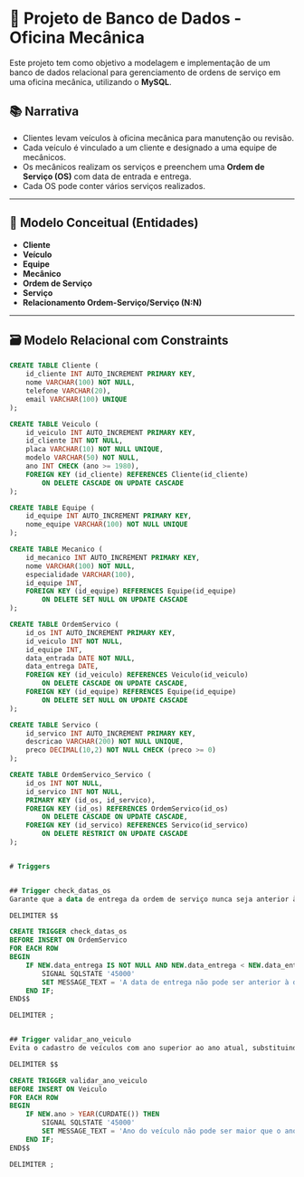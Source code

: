 # 🔧 Projeto de Banco de Dados - Oficina Mecânica

Este projeto tem como objetivo a modelagem e implementação de um banco de dados relacional para gerenciamento de ordens de serviço em uma oficina mecânica, utilizando o **MySQL**.

## 📚 Narrativa

- Clientes levam veículos à oficina mecânica para manutenção ou revisão.
- Cada veículo é vinculado a um cliente e designado a uma equipe de mecânicos.
- Os mecânicos realizam os serviços e preenchem uma **Ordem de Serviço (OS)** com data de entrada e entrega.
- Cada OS pode conter vários serviços realizados.

---

## 🧱 Modelo Conceitual (Entidades)

- **Cliente**
- **Veículo**
- **Equipe**
- **Mecânico**
- **Ordem de Serviço**
- **Serviço**
- **Relacionamento Ordem-Serviço/Serviço (N:N)**

---

## 🗃️ Modelo Relacional com Constraints

```sql
CREATE TABLE Cliente (
    id_cliente INT AUTO_INCREMENT PRIMARY KEY,
    nome VARCHAR(100) NOT NULL,
    telefone VARCHAR(20),
    email VARCHAR(100) UNIQUE
);

CREATE TABLE Veiculo (
    id_veiculo INT AUTO_INCREMENT PRIMARY KEY,
    id_cliente INT NOT NULL,
    placa VARCHAR(10) NOT NULL UNIQUE,
    modelo VARCHAR(50) NOT NULL,
    ano INT CHECK (ano >= 1980),
    FOREIGN KEY (id_cliente) REFERENCES Cliente(id_cliente)
        ON DELETE CASCADE ON UPDATE CASCADE
);

CREATE TABLE Equipe (
    id_equipe INT AUTO_INCREMENT PRIMARY KEY,
    nome_equipe VARCHAR(100) NOT NULL UNIQUE
);

CREATE TABLE Mecanico (
    id_mecanico INT AUTO_INCREMENT PRIMARY KEY,
    nome VARCHAR(100) NOT NULL,
    especialidade VARCHAR(100),
    id_equipe INT,
    FOREIGN KEY (id_equipe) REFERENCES Equipe(id_equipe)
        ON DELETE SET NULL ON UPDATE CASCADE
);

CREATE TABLE OrdemServico (
    id_os INT AUTO_INCREMENT PRIMARY KEY,
    id_veiculo INT NOT NULL,
    id_equipe INT,
    data_entrada DATE NOT NULL,
    data_entrega DATE,
    FOREIGN KEY (id_veiculo) REFERENCES Veiculo(id_veiculo)
        ON DELETE CASCADE ON UPDATE CASCADE,
    FOREIGN KEY (id_equipe) REFERENCES Equipe(id_equipe)
        ON DELETE SET NULL ON UPDATE CASCADE
);

CREATE TABLE Servico (
    id_servico INT AUTO_INCREMENT PRIMARY KEY,
    descricao VARCHAR(200) NOT NULL UNIQUE,
    preco DECIMAL(10,2) NOT NULL CHECK (preco >= 0)
);

CREATE TABLE OrdemServico_Servico (
    id_os INT NOT NULL,
    id_servico INT NOT NULL,
    PRIMARY KEY (id_os, id_servico),
    FOREIGN KEY (id_os) REFERENCES OrdemServico(id_os)
        ON DELETE CASCADE ON UPDATE CASCADE,
    FOREIGN KEY (id_servico) REFERENCES Servico(id_servico)
        ON DELETE RESTRICT ON UPDATE CASCADE
);


# Triggers 


## Trigger check_datas_os
Garante que a data de entrega da ordem de serviço nunca seja anterior à data de entrada.

DELIMITER $$

CREATE TRIGGER check_datas_os
BEFORE INSERT ON OrdemServico
FOR EACH ROW
BEGIN
    IF NEW.data_entrega IS NOT NULL AND NEW.data_entrega < NEW.data_entrada THEN
        SIGNAL SQLSTATE '45000'
        SET MESSAGE_TEXT = 'A data de entrega não pode ser anterior à data de entrada.';
    END IF;
END$$

DELIMITER ;


## Trigger validar_ano_veiculo
Evita o cadastro de veículos com ano superior ao ano atual, substituindo o uso de funções dinâmicas (CURDATE()) que não são aceitas em **CHECK**.

DELIMITER $$

CREATE TRIGGER validar_ano_veiculo
BEFORE INSERT ON Veiculo
FOR EACH ROW
BEGIN
    IF NEW.ano > YEAR(CURDATE()) THEN
        SIGNAL SQLSTATE '45000'
        SET MESSAGE_TEXT = 'Ano do veículo não pode ser maior que o ano atual.';
    END IF;
END$$

DELIMITER ;
